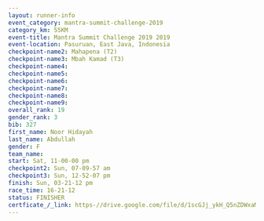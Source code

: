 ```yaml
---
layout: runner-info 
event_category: mantra-summit-challenge-2019 
category_km: 55KM 
event-title: Mantra Summit Challenge 2019 2019 
event-location: Pasuruan, East Java, Indonesia 
checkpoint-name2: Mahapena (T2) 
checkpoint-name3: Mbah Kamad (T3) 
checkpoint-name4: 
checkpoint-name5: 
checkpoint-name6: 
checkpoint-name7: 
checkpoint-name8: 
checkpoint-name9: 
overall_rank: 19
gender_rank: 3
bib: 327
first_name: Noor Hidayah
last_name: Abdullah
gender: F
team_name: 
start: Sat, 11-00-00 pm
checkpoint2: Sun, 07-09-57 am
checkpoint3: Sun, 12-52-07 pm
finish: Sun, 03-21-12 pm
race_time: 16-21-12
status: FINISHER
certficate_/_link: https-//drive.google.com/file/d/1scGJj_ykH_Q5nZDWxaM8Ytu6cUW8BtvO/view?usp=sharing","Certficate")
---
```

